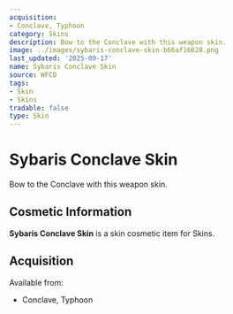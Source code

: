 ```yaml
---
acquisition:
- Conclave, Typhoon
category: Skins
description: Bow to the Conclave with this weapon skin.
image: ../images/sybaris-conclave-skin-b66af16628.png
last_updated: '2025-09-17'
name: Sybaris Conclave Skin
source: WFCD
tags:
- Skin
- Skins
tradable: false
type: Skin
---
```


# Sybaris Conclave Skin

Bow to the Conclave with this weapon skin.

## Cosmetic Information

**Sybaris Conclave Skin** is a skin cosmetic item for Skins.

## Acquisition

Available from:
- Conclave, Typhoon

